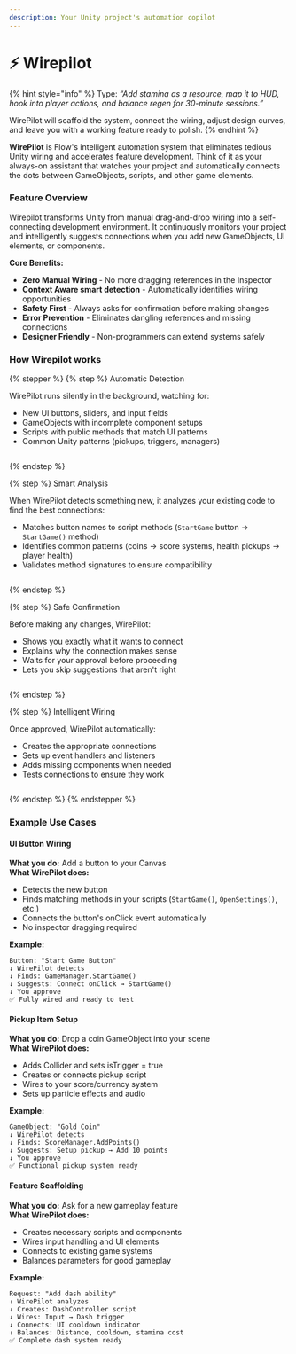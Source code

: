 ```yaml
---
description: Your Unity project's automation copilot
---
```


# ⚡ Wirepilot

{% hint style="info" %}
Type: _“Add stamina as a resource, map it to HUD, hook into player actions, and balance regen for 30-minute sessions.”_

WirePilot will scaffold the system, connect the wiring, adjust design curves, and leave you with a working feature ready to polish.
{% endhint %}

**WirePilot** is Flow's intelligent automation system that eliminates tedious Unity wiring and accelerates feature development. Think of it as your always-on assistant that watches your project and automatically connects the dots between GameObjects, scripts, and other game elements.

### Feature Overview

Wirepilot transforms Unity from manual drag-and-drop wiring into a self-connecting development environment. It continuously monitors your project and intelligently suggests connections when you add new GameObjects, UI elements, or components.

**Core Benefits:**

* **Zero Manual Wiring** - No more dragging references in the Inspector
* **Context Aware smart detection** - Automatically identifies wiring opportunities
* **Safety First** - Always asks for confirmation before making changes
* **Error Prevention** - Eliminates dangling references and missing connections
* **Designer Friendly** - Non-programmers can extend systems safely

### How Wirepilot works

{% stepper %}
{% step %}
Automatic Detection

WirePilot runs silently in the background, watching for:

* New UI buttons, sliders, and input fields
* GameObjects with incomplete component setups
* Scripts with public methods that match UI patterns
* Common Unity patterns (pickups, triggers, managers)

<figure><img src="../.gitbook/assets/Screenshot 2025-08-25 at 12.24.44 PM.png" alt=""><figcaption></figcaption></figure>
{% endstep %}

{% step %}
Smart Analysis

When WirePilot detects something new, it analyzes your existing code to find the best connections:

* Matches button names to script methods (`StartGame` button → `StartGame()` method)
* Identifies common patterns (coins → score systems, health pickups → player health)
* Validates method signatures to ensure compatibility

<figure><img src="../.gitbook/assets/Screenshot 2025-08-25 at 12.28.49 PM.png" alt=""><figcaption></figcaption></figure>
{% endstep %}

{% step %}
Safe Confirmation

Before making any changes, WirePilot:

* Shows you exactly what it wants to connect
* Explains why the connection makes sense
* Waits for your approval before proceeding
* Lets you skip suggestions that aren't right



<figure><img src="../.gitbook/assets/Screenshot 2025-08-25 at 12.27.48 PM.png" alt=""><figcaption></figcaption></figure>
{% endstep %}

{% step %}
Intelligent Wiring

Once approved, WirePilot automatically:

* Creates the appropriate connections
* Sets up event handlers and listeners
* Adds missing components when needed
* Tests connections to ensure they work

<figure><img src="../.gitbook/assets/Screenshot 2025-08-25 at 12.29.53 PM.png" alt=""><figcaption></figcaption></figure>
{% endstep %}
{% endstepper %}

### Example Use Cases&#x20;

#### **UI Button Wiring**

**What you do:** Add a button to your Canvas\
**What WirePilot does:**

* Detects the new button
* Finds matching methods in your scripts (`StartGame()`, `OpenSettings()`, etc.)
* Connects the button's onClick event automatically
* No inspector dragging required

**Example:**

```
Button: "Start Game Button" 
↓ WirePilot detects
↓ Finds: GameManager.StartGame()
↓ Suggests: Connect onClick → StartGame()
↓ You approve
✅ Fully wired and ready to test
```

#### **Pickup Item Setup**

**What you do:** Drop a coin GameObject into your scene\
**What WirePilot does:**

* Adds Collider and sets isTrigger = true
* Creates or connects pickup script
* Wires to your score/currency system
* Sets up particle effects and audio

**Example:**

```
GameObject: "Gold Coin"
↓ WirePilot detects
↓ Finds: ScoreManager.AddPoints()
↓ Suggests: Setup pickup → Add 10 points
↓ You approve  
✅ Functional pickup system ready
```

#### **Feature Scaffolding**

**What you do:** Ask for a new gameplay feature\
**What WirePilot does:**

* Creates necessary scripts and components
* Wires input handling and UI elements
* Connects to existing game systems
* Balances parameters for good gameplay

**Example:**

```
Request: "Add dash ability"
↓ WirePilot analyzes
↓ Creates: DashController script
↓ Wires: Input → Dash trigger
↓ Connects: UI cooldown indicator  
↓ Balances: Distance, cooldown, stamina cost
✅ Complete dash system ready
```

